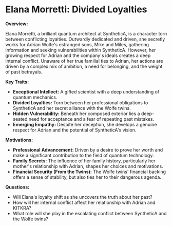# Elana Morretti: Divided Loyalties

**Overview:**

Elana Morretti, a brilliant quantum architect at SyntheticA, is a character torn between conflicting loyalties. Outwardly dedicated and driven, she secretly works for Adrian Wolfe's estranged sons, Mike and Miles, gathering information and seeking vulnerabilities within SyntheticA. However, her growing respect for Adrian and the company's ideals creates a deep internal conflict. Unaware of her true familial ties to Adrian, her actions are driven by a complex mix of ambition, a need for belonging, and the weight of past betrayals.

**Key Traits:**

* **Exceptional Intellect:** A gifted scientist with a deep understanding of quantum mechanics.
* **Divided Loyalties:** Torn between her professional obligations to SyntheticA and her secret alliance with the Wolfe twins.
* **Hidden Vulnerability:** Beneath her composed exterior lies a deep-seated need for acceptance and a fear of repeating past mistakes.
* **Emerging Empathy:** Despite her deception, she develops a genuine respect for Adrian and the potential of SyntheticA's vision.


**Motivations:**

* **Professional Advancement:** Driven by a desire to prove her worth and make a significant contribution to the field of quantum technology.
* **Family Secrets:** The influence of her family history, particularly her mother's relationship with Adrian, shapes her choices and motivations.
* **Financial Security (From the Twins):** The Wolfe twins' financial backing offers a sense of stability, but also ties her to their dangerous agenda.

**Questions:**

* Will Elana's loyalty shift as she uncovers the truth about her past?
* How will her internal conflict affect her relationship with Adrian and KITKRA?
* What role will she play in the escalating conflict between SyntheticA and the Wolfe twins?
